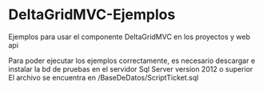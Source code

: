 # DeltaGridMVC-Ejemplos
Ejemplos para usar el componente DeltaGridMVC en los proyectos y web api

Para poder ejecutar los ejemplos correctamente, es necesario descargar e instalar la bd de pruebas en el servidor Sql Server version 2012 o superior
El archivo se encuentra en /BaseDeDatos/ScriptTicket.sql
